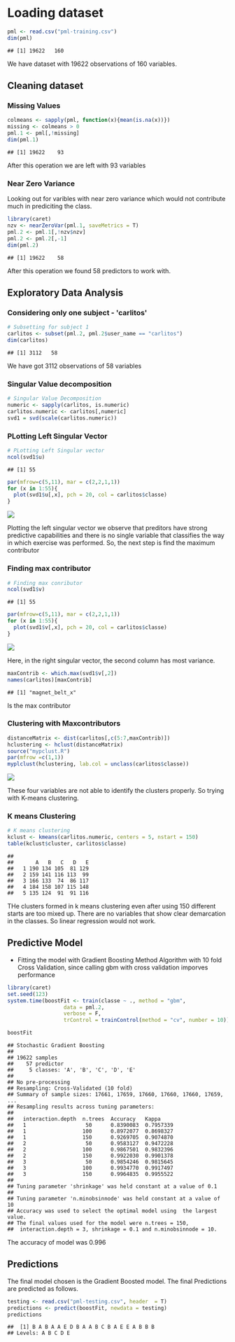 Loading dataset
===============

``` r
pml <- read.csv("pml-training.csv")
dim(pml)
```

    ## [1] 19622   160

We have dataset with 19622 observations of 160 variables.

Cleaning dataset
----------------

### Missing Values

``` r
colmeans <- sapply(pml, function(x){mean(is.na(x))})
missing <- colmeans > 0
pml.1 <- pml[,!missing]
dim(pml.1)
```

    ## [1] 19622    93

After this operation we are left with 93 variables

### Near Zero Variance

Looking out for varibles with near zero variance which would not contribute much in prediciting the class.

``` r
library(caret)
nzv <- nearZeroVar(pml.1, saveMetrics = T)
pml.2 <- pml.1[,!nzv$nzv]
pml.2 <- pml.2[,-1]
dim(pml.2)
```

    ## [1] 19622    58

After this operation we found 58 predictors to work with.

Exploratory Data Analysis
-------------------------

### Considering only one subject - 'carlitos'

``` r
# Subsetting for subject 1
carlitos <- subset(pml.2, pml.2$user_name == "carlitos")
dim(carlitos)
```

    ## [1] 3112   58

We have got 3112 observations of 58 variables

### Singular Value decomposition

``` r
# Singular Value Decomposition
numeric <- sapply(carlitos, is.numeric)
carlitos.numeric <- carlitos[,numeric]
svd1 = svd(scale(carlitos.numeric))
```

### PLotting Left Singular Vector

``` r
# PLotting Left Singular vector
ncol(svd1$u)
```

    ## [1] 55

``` r
par(mfrow=c(5,11), mar = c(2,2,1,1))
for (x in 1:55){
  plot(svd1$u[,x], pch = 20, col = carlitos$classe)
}
```

![](Report_files/figure-markdown_github/unnamed-chunk-6-1.png)

Plotting the left singular vector we observe that preditors have strong predictive capabilities and there is no single variable that classifies the way in which exercise was performed. So, the next step is find the maximum contributor

### Finding max contributor

``` r
# Finding max conributor
ncol(svd1$v)
```

    ## [1] 55

``` r
par(mfrow=c(5,11), mar = c(2,2,1,1))
for (x in 1:55){
  plot(svd1$v[,x], pch = 20, col = carlitos$classe)
}
```

![](Report_files/figure-markdown_github/unnamed-chunk-7-1.png)

Here, in the right singular vector, the second column has most variance.

``` r
maxContrib <- which.max(svd1$v[,2])
names(carlitos)[maxContrib]
```

    ## [1] "magnet_belt_x"

Is the max contributor

### Clustering with Maxcontributors

``` r
distanceMatrix <- dist(carlitos[,c(5:7,maxContrib)])
hclustering <- hclust(distanceMatrix)
source("mypclust.R")
par(mfrow =c(1,1))
myplclust(hclustering, lab.col = unclass(carlitos$classe))
```

![](Report_files/figure-markdown_github/unnamed-chunk-9-1.png)

These four variables are not able to identify the clusters properly. So trying with K-means clustering.

### K means Clustering

``` r
# K means clustering
kclust <- kmeans(carlitos.numeric, centers = 5, nstart = 150)
table(kclust$cluster, carlitos$classe)
```

    ##    
    ##       A   B   C   D   E
    ##   1 190 134 105  81 129
    ##   2 159 141 116 113  99
    ##   3 166 133  74  86 117
    ##   4 184 158 107 115 148
    ##   5 135 124  91  91 116

THe clusters formed in k means clustering even after using 150 different starts are too mixed up. There are no variables that show clear demarcation in the classes. So linear regression would not work.

Predictive Model
----------------

-   Fitting the model with Gradient Boosting Method Algorithm with 10 fold Cross Validation, since calling gbm with cross validation imporves performance

``` r
library(caret)
set.seed(123)
system.time(boostFit <- train(classe ~ ., method = "gbm", 
                  data = pml.2, 
                  verbose = F, 
                  trControl = trainControl(method = "cv", number = 10)))
```

``` r
boostFit
```

    ## Stochastic Gradient Boosting 
    ## 
    ## 19622 samples
    ##    57 predictor
    ##     5 classes: 'A', 'B', 'C', 'D', 'E' 
    ## 
    ## No pre-processing
    ## Resampling: Cross-Validated (10 fold) 
    ## Summary of sample sizes: 17661, 17659, 17660, 17660, 17660, 17659, ... 
    ## Resampling results across tuning parameters:
    ## 
    ##   interaction.depth  n.trees  Accuracy   Kappa    
    ##   1                   50      0.8390083  0.7957339
    ##   1                  100      0.8972077  0.8698327
    ##   1                  150      0.9269705  0.9074870
    ##   2                   50      0.9583127  0.9472228
    ##   2                  100      0.9867501  0.9832396
    ##   2                  150      0.9922030  0.9901378
    ##   3                   50      0.9854246  0.9815645
    ##   3                  100      0.9934770  0.9917497
    ##   3                  150      0.9964835  0.9955522
    ## 
    ## Tuning parameter 'shrinkage' was held constant at a value of 0.1
    ## 
    ## Tuning parameter 'n.minobsinnode' was held constant at a value of 10
    ## Accuracy was used to select the optimal model using  the largest value.
    ## The final values used for the model were n.trees = 150,
    ##  interaction.depth = 3, shrinkage = 0.1 and n.minobsinnode = 10.

The accuracy of model was 0.996

Predictions
-----------

The final model chosen is the Gradient Boosted model. The final Predictions are predicted as follows.

``` r
testing <- read.csv("pml-testing.csv", header  = T)
predictions <- predict(boostFit, newdata = testing)
predictions
```

    ##  [1] B A B A A E D B A A B C B A E E A B B B
    ## Levels: A B C D E
